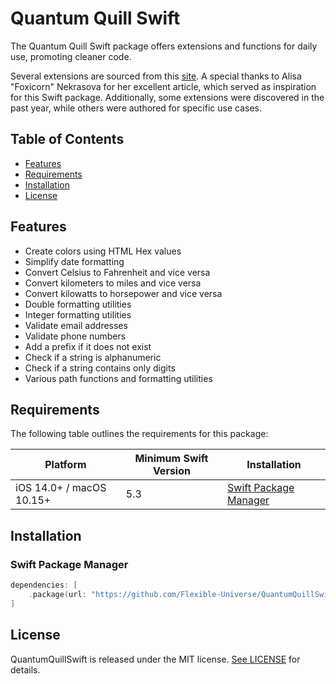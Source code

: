 # Quantum Quill Swift

The Quantum Quill Swift package offers extensions and functions for daily use, promoting cleaner code.

Several extensions are sourced from this [site](https://betterprogramming.pub/24-swift-extensions-for-cleaner-code-41e250c9c4c3). A special thanks to Alisa "Foxicorn" Nekrasova for her excellent article, which served as inspiration for this Swift package. Additionally, some extensions were discovered in the past year, while others were authored for specific use cases.

## Table of Contents
- [Features](#features)
- [Requirements](#requirements)
- [Installation](#installation)
- [License](#license)

## Features
- Create colors using HTML Hex values
- Simplify date formatting
- Convert Celsius to Fahrenheit and vice versa
- Convert kilometers to miles and vice versa
- Convert kilowatts to horsepower and vice versa
- Double formatting utilities
- Integer formatting utilities
- Validate email addresses
- Validate phone numbers
- Add a prefix if it does not exist
- Check if a string is alphanumeric
- Check if a string contains only digits
- Various path functions and formatting utilities

## Requirements
The following table outlines the requirements for this package:

| Platform | Minimum Swift Version | Installation |
| -------- | --------------------- | ------------ |
| iOS 14.0+ / macOS 10.15+ | 5.3 | [Swift Package Manager](#swift-package-manager)|

## Installation
### Swift Package Manager

```swift
dependencies: [
    .package(url: "https://github.com/Flexible-Universe/QuantumQuillSwift.git", .upToNextMajor(from: "1.0.0"))
]
```

## License
QuantumQuillSwift is released under the MIT license. [See LICENSE](https://github.com/Flexible-Universe/QuantumQuillSwift/blob/main/LICENSE) for details.
